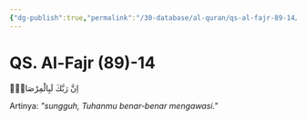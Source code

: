 ```yaml
---
{"dg-publish":true,"permalink":"/30-database/al-quran/qs-al-fajr-89-14/"}
---
```



# QS. Al-Fajr (89)-14
اِنَّ رَبَّكَ لَبِالْمِرْصَادِۗ

Artinya: *"sungguh, Tuhanmu benar-benar mengawasi."*
